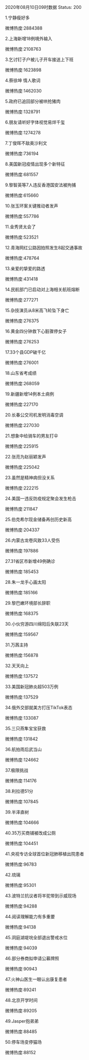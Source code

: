 2020年08月10日09时数据
Status: 200

1.宁静瘦好多

微博热度:2884388

2.上海新增18例境外输入

微博热度:2108763

3.乞讨钉子户被儿子开车接送上下班

微博热度:1623898

4.蔡徐坤 情人歌词

微博热度:1462030

5.政府已追回部分被哄抢猪肉

微博热度:1328791

6.朋友请听好字体视觉易烊千玺

微博热度:1274278

7.丁俊晖不敌奥沙利文

微博热度:736194

8.美国新冠疫情出现多个新特征

微博热度:681557

9.黎智英等7人违反香港国安法被拘捕

微博热度:615660

10.张玉环案关键推动者发声

微博热度:557786

11.金秀贤太会了

微博热度:523521

12.青海网红公路因拍照发生8起交通事故

微博热度:478764

13.亲爱的挚爱的路透

微博热度:431418

14.民航部门已启动对上海相关航班熔断

微博热度:277271

15.杂技演员从8米高飞轮坠下身亡

微博热度:276375

16.黄金四分钟救下心脏骤停女子

微博热度:276253

17.33个县GDP破千亿

微博热度:276001

18.山东省考成绩

微博热度:268059

19.新疆新增14例本土病例

微博热度:227170

20.长春公交司机发明消毒空调

微博热度:227030

21.想象中给骑车的男友打伞

微博热度:225915

22.张亮为赵丽颖发声

微博热度:225042

23.虽然是精神病但没关系

微博热度:222215

24.美国一违反防疫规定聚会发生枪击

微博热度:211847

25.伯克希尔现金储备再创历史新高

微博热度:204337

26.内蒙古龙卷风致33人受伤

微博热度:197886

27.31省区市新增49例确诊

微博热度:185453

28.朱一龙手心画太阳

微博热度:185166

29.黎巴嫩环境部长辞职

微博热度:168375

30.小伙穷游四川绵阳后失联23天

微博热度:159567

31.万茜主持

微博热度:156878

32.天天向上

微博热度:137572

33.美国新冠肺炎超503万例

微博热度:137529

34.俄外交部就美方打压TikTok表态

微博热度:133087

35.三只燕隼宝宝获救

微博热度:131842

36.航拍雨后武当山

微博热度:124662

37.极限挑战

微博热度:114176

38.利拉德51分

微博热度:107845

39.半泽直树

微博热度:104666

40.35万买商铺被改成公厕

微博热度:104451

41.央视专访全球首位新冠肺移植出院患者

微博热度:96783

42.琉璃

微博热度:95301

43.波特兰抗议者将羊驼带到示威现场

微博热度:94288

44.阅读理解能力有多重要

微博热度:94138

45.洞庭湖堤垸全部退出警戒水位

微博热度:94039

46.部分券商拟申请公募牌照

微博热度:90943

47.火神山医生一眼认出康复患者

微博热度:89241

48.北京开学时间

微博热度:89205

49.Jasper抱弟弟

微博热度:88485

50.停车场变停猫场

微博热度:88152


